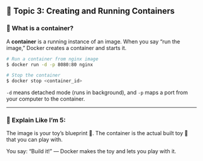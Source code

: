 ## 🧠 Topic 3: Creating and Running Containers

### 📌 What is a container?
A **container** is a running instance of an image. When you say “run the image,” Docker creates a container and starts it.

```bash
# Run a container from nginx image
$ docker run -d -p 8080:80 nginx

# Stop the container
$ docker stop <container_id>
```

`-d` means detached mode (runs in background), and `-p` maps a port from your computer to the container.

---
### 🍼 Explain Like I’m 5:
The image is your toy’s blueprint 🧩. The container is the actual built toy 🧸 that you can play with.

You say: “Build it!” — Docker makes the toy and lets you play with it.